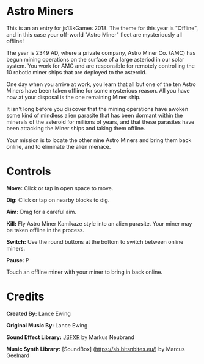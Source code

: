 # Astro Miners
This is an an entry for js13kGames 2018. The theme for this year is "Offline", and in this case your off-world "Astro Miner" fleet are mysteriously all offline!

The year is 2349 AD, where a private company, Astro Miner Co. (AMC) has begun mining operations on the surface of a large asteriod in our solar system. You work for AMC and are responsible for remotely controlling the 10 robotic miner ships that are deployed to the asteroid.

One day when you arrive at work, you learn that all but one of the ten Astro Miners have been taken offline for some mysterious reason. All you have now at your disposal is the one remaining Miner ship.

It isn't long before you discover that the mining operations have awoken some kind of mindless alien parasite that has been dormant within the minerals of the asteroid for millions of years, and that these parasites have been attacking the Miner ships and taking them offline.

Your mission is to locate the other nine Astro Miners and bring them back online, and to eliminate the alien menace.

# Controls
**Move:** Click or tap in open space to move. 

**Dig:** Click or tap on nearby blocks to dig. 

**Aim:** Drag for a careful aim. 

**Kill:** Fly Astro Miner Kamikaze style into an alien parasite. Your miner may be taken offline in the process.

**Switch:** Use the round buttons at the bottom to switch between online miners.

**Pause:** P   

Touch an offline miner with your miner to bring in back online.

# Credits
**Created By:** Lance Ewing  

**Original Music By:** Lance Ewing  

**Sound Effect Library:** [JSFXR](https://github.com/mneubrand/jsfxr) by Markus Neubrand  

**Music Synth Library:** [SoundBox] (https://sb.bitsnbites.eu/) by Marcus Geelnard  

